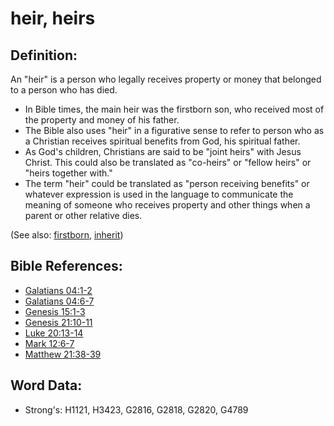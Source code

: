 # heir, heirs #

## Definition: ##

An "heir" is a person who legally receives property or money that belonged to a person who has died.

* In Bible times, the main heir was the firstborn son, who received most of the property and money of his father.
* The Bible also uses "heir" in a figurative sense to refer to person who as a Christian receives spiritual benefits from God, his spiritual father.
* As God's children, Christians are said to be "joint heirs" with Jesus Christ. This could also be translated as "co-heirs" or "fellow heirs" or "heirs together with."
* The term "heir" could be translated as "person receiving benefits" or whatever expression is used in the language to communicate the meaning of someone who receives property and other things when a parent or other relative dies.
 
(See also: [firstborn](../other/firstborn.md), [inherit](../kt/inherit.md))

## Bible References: ##

* [Galatians 04:1-2](rc://en/tn/help/gal/04/01)
* [Galatians 04:6-7](rc://en/tn/help/gal/04/06)
* [Genesis 15:1-3](rc://en/tn/help/gen/15/01)
* [Genesis 21:10-11](rc://en/tn/help/gen/21/10)
* [Luke 20:13-14](rc://en/tn/help/luk/20/13)
* [Mark 12:6-7](rc://en/tn/help/mrk/12/06)
* [Matthew 21:38-39](rc://en/tn/help/mat/21/38)

## Word Data: ##

* Strong's: H1121, H3423, G2816, G2818, G2820, G4789
